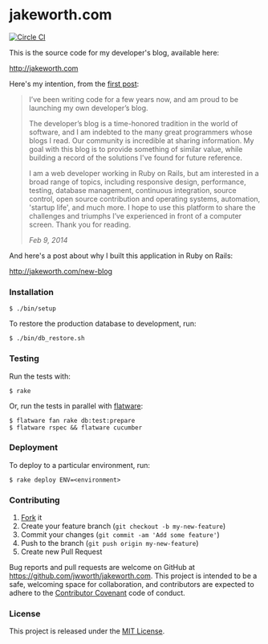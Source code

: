 # jakeworth.com

[![Circle CI](https://circleci.com/gh/jwworth/jakeworth.com.svg?style=svg)](https://circleci.com/gh/jwworth/jakeworth.com)

This is the source code for my developer's blog, available here:

http://jakeworth.com

Here's my intention, from the [first post](http://www.jakeworth.com/hello-world):

> I’ve been writing code for a few years now, and am proud to be launching my own
> developer’s blog.
>
> The developer’s blog is a time-honored tradition in the world of software, and
> I am indebted to the many great programmers whose blogs I read.  Our community
> is incredible at sharing information.  My goal with this blog is to provide
> something of similar value, while building a record of the solutions I've found
> for future reference.
>
> I am a web developer working in Ruby on Rails, but am interested in a broad
> range of topics, including responsive design, performance, testing, database
> management, continuous integration, source control, open source contribution
> and operating systems, automation, 'startup life', and much more.  I hope to
> use this platform to share the challenges and triumphs I’ve experienced in
> front of a computer screen.  Thank you for reading.
>
> *Feb 9, 2014*

And here's a post about why I built this application in Ruby on Rails:

http://jakeworth.com/new-blog

### Installation

```
$ ./bin/setup
```

To restore the production database to development, run:

```
$ ./bin/db_restore.sh
```

### Testing

Run the tests with:

```
$ rake
```

Or, run the tests in parallel with [flatware](https://github.com/briandunn/flatware):

```
$ flatware fan rake db:test:prepare
$ flatware rspec && flatware cucumber
```

### Deployment

To deploy to a particular environment, run:

```
$ rake deploy ENV=<environment>
```

### Contributing

1. [Fork](https://help.github.com/articles/fork-a-repo/) it
2. Create your feature branch (`git checkout -b my-new-feature`)
3. Commit your changes (`git commit -am 'Add some feature'`)
4. Push to the branch (`git push origin my-new-feature`)
5. Create new Pull Request

Bug reports and pull requests are welcome on GitHub at
https://github.com/jwworth/jakeworth.com. This project is intended to be a
safe, welcoming space for collaboration, and contributors are expected to
adhere to the [Contributor Covenant](http://contributor-covenant.org) code of
conduct.

### License

This project is released under the [MIT License](http://www.opensource.org/licenses/MIT).
